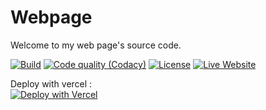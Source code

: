 # Webpage

Welcome to my web page's source code.

[![Build](https://img.shields.io/github/deployments/ythepaut/webpage/production?style=for-the-badge&label=Build)](#)
[![Code quality (Codacy)](https://img.shields.io/codacy/grade/97f879dd6a984aecb6e0c24eff739f39?style=for-the-badge)](https://app.codacy.com/gh/ythepaut/webpage/dashboard)
[![License](https://img.shields.io/github/license/ythepaut/webpage?style=for-the-badge)](https://github.com/ythepaut/webpage/blob/master/LICENSE)
[![Live Website](https://img.shields.io/website?down_color=red&down_message=Unavailable&label=Live%20Website&style=for-the-badge&up_color=green&up_message=Online&url=https%3A%2F%2Fwww.ythepaut.com%2F)](https://www.ythepaut.com/)


Deploy with vercel :\
[![Deploy with Vercel](https://vercel.com/button)](https://vercel.com/new/clone?repository-url=https%3A%2F%2Fgithub.com%2Fythepaut%2Fwebpage&env=CONTACT_EMAIL,RECAPTCHA_PRIVATE_KEY,RECAPTCHA_SITE_KEY)
